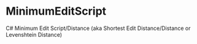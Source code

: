 # MinimumEditScript
C# Minimum Edit Script/Distance (aka Shortest Edit Distance/Distance or Levenshtein Distance)
